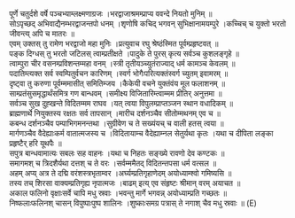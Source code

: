 

  
पूर्णे चतुर्दशे वर्षे पञ्चभ्याम्लक्ष्मणाग्रजः ।भरद्वाजाश्रमम्प्राप्य ववन्दे नियतो मुनिम्  ॥   
सोऽपृच्छद् अभिवाद्यैनम्भरद्वाजन्तपो धनम् ।शृणोषि कचिद् भगवन् सुभिक्षानामयम्पुरे ।कच्चिच् च युक्तो भरतो जीवन्त्य् अपि च मातरः  ॥   
एवम् उक्तस् तु रामेण भरद्वाजो महा मुनिः ।प्रत्युवाच रघु श्रेष्ठंस्मित पूर्वम्प्रहृष्टवत्  ॥   
पङ्क दिग्धस् तु भरतो जटिलस् त्वाम्प्रतीक्षते ।पादुके ते पुरस् कृत्य सर्वञ्च कुशलङ्गृहे  ॥   
त्वाम्पुरा चीर वसनम्प्रविशन्तम्महा वनम् ।स्त्री तृतीयञ्च्युतंराज्याद् धर्म कामञ्च केवलम्  ॥   
पदातिम्त्यक्त सर्व स्वम्पितुर्वचन कारिणम् ।स्वर्ग भोगैःपरित्यक्तंस्वर्ग च्युतम् इवामरम्  ॥   
दृष्ट्वा तु करुणा पूर्वम्ममासीत् समितिम्जय ।कैकेयी वचने युक्तंवंय मूल फलाशनम्  ॥   
साम्प्रतंसुसमृद्धार्थंसमित्र गण बान्धवम् ।समीक्ष्य विजितारिम्त्वाम्मम प्रीतिर् अनुत्तमा  ॥   
सर्वञ्च सुख दुह्खन्ते विदितम्मम राघव ।यत् त्वया विपुलम्प्राप्तञ्जन स्थान वधादिकम्  ॥   
ब्राह्मणार्थे नियुक्तस्य रक्षतः सर्व तापसान् ।मारीच दर्शनञ्चैव सीतोम्मथनम् एव च  ॥   
कबन्ध दर्शनञ्चैव पम्पाभिगमनन्तथा ।सुग्रीवेण च ते सख्यंयच् च वाली हतस् त्वया  ॥   
मार्गणञ्चैव वैदेह्याःकर्म वातात्मजस्य च ।विदितायाम्च वैदेह्याम्नल सेतुर्यथा कृतः ।यथा च दीपिता लङ्का प्रहृष्टैर् हरि यूथपैः  ॥   
सपुत्र बान्धवामात्यः सबलः सह वाहनः ।यथा च निहतः सङ्ख्ये रावणो देव कण्टकः  ॥   
समागमश् च त्रिदशैर्यथा दत्तश् च ते वरः ।सर्वम्ममैतद् विदितन्तपसा धर्म वत्सल  ॥   
अहम् अप्य् अत्र ते दद्मि वरंशस्त्रभृताम्वर ।अर्घ्यम्प्रतिगृहाणेदम् अयोध्याम्श्वो गमिष्यसि  ॥   
तस्य तच् शिरसा वाक्यम्प्रतिगृह्य नृपात्मजः ।बाढम् इत्य् एव संहृष्टः श्रीमान् वरम् अयाचत  ॥   
अकाल फलिनो वृक्षाःसर्वे चापि मधु स्रवाः ।भवन्तु मार्गे भगवन्न् अयोध्याम्प्रति गच्छतः  ॥   
निष्फलाःफलिनश् चासन् विपुष्पाःपुष्प शालिनः ।शुष्काःसमग्र पत्रास् ते नगाश् चैव मधु स्रवाः  ॥ (E)  
